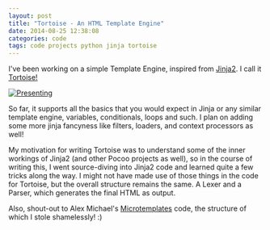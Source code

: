 ```yaml
---
layout: post
title: "Tortoise - An HTML Template Engine"
date: 2014-08-25 12:38:08
categories: code
tags: code projects python jinja tortoise
---
```


I've been working on a simple Template Engine, inspired from [Jinja2]. I call it
[Tortoise!]

[![Presenting][image]][Tortoise!]

So far, it supports all the basics that you would expect in Jinja or any similar template
engine, variables, conditionals, loops and such. I plan on adding some more jinja fancyness like filters, loaders,
and context processors as well!

My motivation for writing Tortoise was to understand some of the inner workings of Jinja2 (and other
Pocoo projects as well), so in the course of writing this, I went source-diving into Jinja2 code and 
learned quite a few tricks along the way. I might not have made use of those things in the code for Tortoise,
but the overall structure remains the same. A Lexer and a Parser, which generates the final HTML as output.

Also, shout-out to Alex Michael's [Microtemplates] code, the structure of which I stole shamelessly! :)

[Tortoise!]:https://github.com/NCR-Python/tortoise
[image]:http://i.imgur.com/TuPAib6.jpg
[Jinja2]: http://jinja.pocoo.org/
[Microtemplates]: http://alexmic.net/building-a-template-engine/
